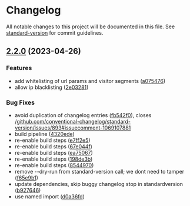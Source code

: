 # Changelog

All notable changes to this project will be documented in this file. See [standard-version](https://github.com/conventional-changelog/standard-version) for commit guidelines.

## [2.2.0](https://github.com/scobyio/analytics-ts/compare/v2.0.0...v2.2.0) (2023-04-26)


### Features

* add whitelisting of url params and visitor segments ([a075476](https://github.com/scobyio/analytics-ts/commit/a07547614714679cf58ededb3b4f65f2c5e32464))
* allow ip blacklisting ([2e03281](https://github.com/scobyio/analytics-ts/commit/2e03281c02b38570add88733e4b6a8754ca0ab51))


### Bug Fixes

* avoid duplication of changelog entries ([fb542f0](https://github.com/scobyio/analytics-ts/commit/fb542f0fef98d84b5c33b5ca96b050a7e9cda12c)), closes [/github.com/conventional-changelog/standard-version/issues/893#issuecomment-1069107881](https://github.com/scobyio//github.com/conventional-changelog/standard-version/issues/893/issues/issuecomment-1069107881)
* build pipeline ([4320ede](https://github.com/scobyio/analytics-ts/commit/4320edeff523a7e03d616fdaadb7cdce627fa811))
* re-enable build steps ([e7ff2e5](https://github.com/scobyio/analytics-ts/commit/e7ff2e54b603ef1ca74e228aa217b6a1a155b837))
* re-enable build steps ([67e044f](https://github.com/scobyio/analytics-ts/commit/67e044f4473eb849a1fcb5663d40d64775b9d07a))
* re-enable build steps ([ea75067](https://github.com/scobyio/analytics-ts/commit/ea7506730e237249acd2c2815ec3b3cd54b2ff3d))
* re-enable build steps ([198de3b](https://github.com/scobyio/analytics-ts/commit/198de3b7a757263386cc6009437a4f695237003e))
* re-enable build steps ([8544970](https://github.com/scobyio/analytics-ts/commit/85449709b1841d88bed2e4fcdb5a8ef184e1a0c3))
* remove --dry-run from standard-version call; we dont need to tamper ([f65e9b1](https://github.com/scobyio/analytics-ts/commit/f65e9b1eb8e1fb135c1e91a087881c76c7b229ae))
* update dependencies, skip buggy changelog stop in standardversion ([b927646](https://github.com/scobyio/analytics-ts/commit/b927646ab7870d1e7a84e42268e8f82388202201))
* use named import ([d0a36fd](https://github.com/scobyio/analytics-ts/commit/d0a36fd79ede5d8c08b7557f364a19aba1b7cf26))
